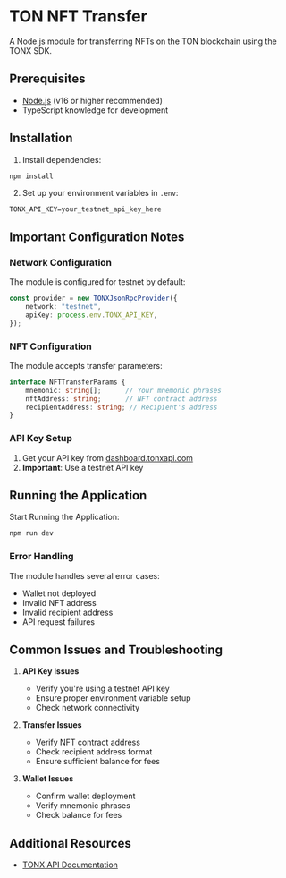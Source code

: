 # TON NFT Transfer

A Node.js module for transferring NFTs on the TON blockchain using the TONX SDK.

## Prerequisites

- [Node.js](https://nodejs.org/) (v16 or higher recommended)
- TypeScript knowledge for development

## Installation

1. Install dependencies:
```bash
npm install
```

2. Set up your environment variables in `.env`:
```env
TONX_API_KEY=your_testnet_api_key_here
```

## Important Configuration Notes

### Network Configuration

The module is configured for testnet by default:
```typescript
const provider = new TONXJsonRpcProvider({
    network: "testnet",
    apiKey: process.env.TONX_API_KEY,
});
```

### NFT Configuration

The module accepts transfer parameters:
```typescript
interface NFTTransferParams {
    mnemonic: string[];      // Your mnemonic phrases
    nftAddress: string;      // NFT contract address
    recipientAddress: string; // Recipient's address
}
```

### API Key Setup

1. Get your API key from [dashboard.tonxapi.com](https://dashboard.tonxapi.com)
2. **Important**: Use a testnet API key

## Running the Application

Start Running the Application:
```bash
npm run dev
```

### Error Handling

The module handles several error cases:
- Wallet not deployed
- Invalid NFT address
- Invalid recipient address
- API request failures

## Common Issues and Troubleshooting

1. **API Key Issues**
   - Verify you're using a testnet API key
   - Ensure proper environment variable setup
   - Check network connectivity

2. **Transfer Issues**
   - Verify NFT contract address
   - Check recipient address format
   - Ensure sufficient balance for fees

3. **Wallet Issues**
   - Confirm wallet deployment
   - Verify mnemonic phrases
   - Check balance for fees

## Additional Resources

- [TONX API Documentation](https://docs.tonxapi.com)